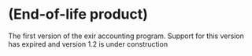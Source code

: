 # (End-of-life product)
The first version of the exir accounting program. 
Support for this version has expired and version 1.2 is under construction
